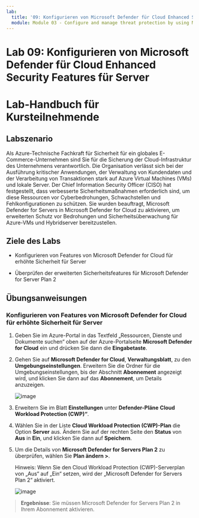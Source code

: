```yaml
---
lab:
  title: '09: Konfigurieren von Microsoft Defender für Cloud Enhanced Security Features für Server'
  module: Module 03 - Configure and manage threat protection by using Microsoft Defender for Cloud
---
```


# Lab 09: Konfigurieren von Microsoft Defender für Cloud Enhanced Security Features für Server

# Lab-Handbuch für Kursteilnehmende

## Labszenario

Als Azure-Technische Fachkraft für Sicherheit für ein globales E-Commerce-Unternehmen sind Sie für die Sicherung der Cloud-Infrastruktur des Unternehmens verantwortlich. Die Organisation verlässt sich bei der Ausführung kritischer Anwendungen, der Verwaltung von Kundendaten und der Verarbeitung von Transaktionen stark auf Azure Virtual Machines (VMs) und lokale Server. Der Chief Information Security Officer (CISO) hat festgestellt, dass verbesserte Sicherheitsmaßnahmen erforderlich sind, um diese Ressourcen vor Cyberbedrohungen, Schwachstellen und Fehlkonfigurationen zu schützen. Sie wurden beauftragt, Microsoft Defender for Servers in Microsoft Defender for Cloud zu aktivieren, um erweiterten Schutz vor Bedrohungen und Sicherheitsüberwachung für Azure-VMs und Hybridserver bereitzustellen.

## Ziele des Labs

- Konfigurieren von Features von Microsoft Defender for Cloud für erhöhte Sicherheit für Server
  
- Überprüfen der erweiterten Sicherheitsfeatures für Microsoft Defender for Server Plan 2

## Übungsanweisungen

### Konfigurieren von Features von Microsoft Defender for Cloud für erhöhte Sicherheit für Server

1. Geben Sie im Azure-Portal in das Textfeld „Ressourcen, Dienste und Dokumente suchen“ oben auf der Azure-Portalseite **Microsoft Defender for Cloud** ein und drücken Sie dann die **Eingabetaste**.

2. Gehen Sie auf **Microsoft Defender for Cloud**, **Verwaltungsblatt**, zu den **Umgebungseinstellungen**. Erweitern Sie die Ordner für die Umgebungseinstellungen, bis der Abschnitt **Abonnement** angezeigt wird, und klicken Sie dann auf das **Abonnement**, um Details anzuzeigen.

   ![image](https://github.com/user-attachments/assets/3b25dd82-e09e-4f8a-b85e-c9bc6c4bd488)
   
3. Erweitern Sie im Blatt **Einstellungen** unter **Defender-Pläne** **Cloud Workload Protection (CWP)“**.

4. Wählen Sie in der Liste **Cloud Workload Protection (CWP)-Plan** die Option **Server** aus. Ändern Sie auf der rechten Seite den **Status** von **Aus** in **Ein**, und klicken Sie dann auf **Speichern**.

5. Um die Details von **Microsoft Defender for Servers Plan 2** zu überprüfen, wählen Sie **Plan ändern >**.

   Hinweis: Wenn Sie den Cloud Workload Protection (CWP)-Serverplan von „Aus“ auf „Ein“ setzen, wird der „Microsoft Defender for Servers Plan 2“ aktiviert.
 
   ![image](https://github.com/user-attachments/assets/de434a75-345a-4023-83f1-fa53fcb5f288)
   
> **Ergebnisse**: Sie müssen Microsoft Defender for Servers Plan 2 in Ihrem Abonnement aktivieren.
